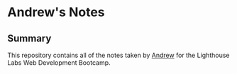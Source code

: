 # Andrew's Notes

## Summary

This repository contains all of the notes taken by [Andrew](https://github.com/Yzma) for the Lighthouse Labs Web Development Bootcamp.
